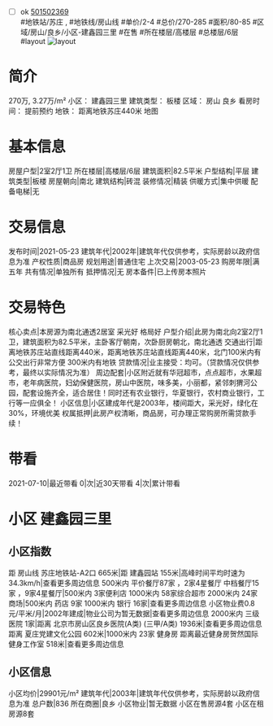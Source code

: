 - [ ] ok [501502369](https://bj.5i5j.com/ershoufang/501502369.html)  
 #地铁站/苏庄 ,  #地铁线/房山线
#单价/2-4 #总价/270-285 #面积/80-85   #区域/房山/良乡/小区-建鑫园三里 #在售 #所在楼层/高楼层 #总楼层/6层 #layout 
![layout](http://image2a.5i5j.com/bdir/layout/186599.jpg_P5.jpg) 
# 简介 
 270万,  3.27万/m² 
小区： 建鑫园三里
建筑类型： 板楼
区域： 房山 良乡
看房时间： 提前预约
地铁： 距离地铁苏庄440米 地图
# 基本信息 
 房屋户型|2室2厅1卫
所在楼层|高楼层/6层
建筑面积|82.5平米
户型结构|平层
建筑类型|板楼
房屋朝向|南北
建筑结构|砖混
装修情况|精装
供暖方式|集中供暖
配备电梯|无
# 交易信息 
 发布时间|2021-05-23
建筑年代|2002年|建筑年代仅供参考，实际房龄以政府信息为准
产权性质|商品房
规划用途|普通住宅
上次交易|2003-05-23
购房年限|满五年
共有情况|单独所有
抵押情况|无
房本备件|已上传房本照片
# 交易特色 
 核心卖点|本房源为南北通透2居室 采光好 格局好
户型介绍|此房为南北向2室2厅1卫，建筑面积为82.5平米，主卧客厅朝南，次卧厨房朝北，南北通透
交通出行|距离地铁苏庄站直线距离440米，距离地铁苏庄站直线距离440米，北门100米内有公交出行非常方便 300米内有地铁
贷款情况|业主接受：均可。（贷款情况仅供参考，最终以实际情况为准）
周边配套|小区附近就有华冠超市，点点超市，水果超市，老年病医院，妇幼保健医院，房山中医院，味多美，小丽都，紧邻刺猬河公园，配套设施齐全，适合居住！同时还有农业银行，华夏银行，农村商业银行，工行等一应俱全！
小区信息|小区建成年代是2003年，楼间距大，采光好，绿化在30%，环境优美
权属抵押|此房产权清晰，商品房，可办理正常购房所需贷款手续！
# 带看 
 2021-07-10|最近带看	 0|次|近30天带看	 4|次|累计带看
# 小区 建鑫园三里
## 小区指数 
 距 房山线 苏庄地铁站-A2口 665米|距 建鑫园站 155米|高峰时间平均时速为34.3km/h|查看更多周边信息
500米内 平价餐厅87家 ，2家4星餐厅
中档餐厅15家 ，9家4星餐厅|500米内 3家便利店
1000米内 58家综合超市
2000米内 24家商场|500米内 药店 9家
1000米内 银行 16家|查看更多周边信息
小区物业费0.8元/平米/月|2002年建成|物业公司为暂无数据|查看更多周边信息
2000米内 三级医院 1家|距离 北京市房山区良乡医院(A类) (三甲/A类) 1936米|查看更多周边信息
距离 夏庄党建文化公园 602米|1000米内 23家 健身房
距离最近健身房贺然国际健身工作室 518米|查看更多周边信息
## 小区信息 
 小区均价|29901元/m²
建筑年代|2003年|建筑年代仅供参考，实际房龄以政府信息为准
总户数|836
所在商圈|良乡
小区物业|暂无数据
小区在售房源4套
小区在租房源8套
